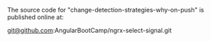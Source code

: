 The source code for "change-detection-strategies-why-on-push" is published online at:

git@github.com:AngularBootCamp/ngrx-select-signal.git
